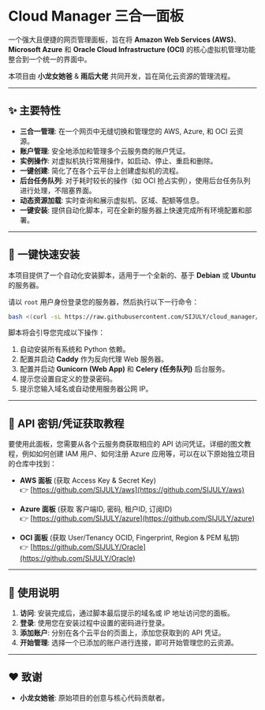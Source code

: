 # Cloud Manager 三合一面板

一个强大且便捷的网页管理面板，旨在将 **Amazon Web Services (AWS)**、**Microsoft Azure** 和 **Oracle Cloud Infrastructure (OCI)** 的核心虚拟机管理功能整合到一个统一的界面中。  

本项目由 **小龙女她爸** & **雨后大佬** 共同开发，旨在简化云资源的管理流程。

---

## ✨ 主要特性

- **三合一管理**: 在一个网页中无缝切换和管理您的 AWS, Azure, 和 OCI 云资源。  
- **账户管理**: 安全地添加和管理多个云服务商的账户凭证。  
- **实例操作**: 对虚拟机执行常用操作，如启动、停止、重启和删除。  
- **一键创建**: 简化了在各个云平台上创建虚拟机的流程。  
- **后台任务队列**: 对于耗时较长的操作（如 OCI 抢占实例），使用后台任务队列进行处理，不阻塞界面。  
- **动态资源加载**: 实时查询和展示虚拟机、区域、配额等信息。  
- **一键安装**: 提供自动化脚本，可在全新的服务器上快速完成所有环境配置和部署。  

---

## 🚀 一键快速安装

本项目提供了一个自动化安装脚本，适用于一个全新的、基于 **Debian** 或 **Ubuntu** 的服务器。  

请以 `root` 用户身份登录您的服务器，然后执行以下一行命令：

```bash
bash <(curl -sL https://raw.githubusercontent.com/SIJULY/cloud_manager/main/install.sh)
```
脚本将会引导您完成以下操作：

1. 自动安装所有系统和 Python 依赖。  
2. 配置并启动 **Caddy** 作为反向代理 Web 服务器。  
3. 配置并启动 **Gunicorn (Web App)** 和 **Celery (任务队列)** 后台服务。  
4. 提示您设置自定义的登录密码。  
5. 提示您输入域名或自动使用服务器公网 IP。  

---

## 🔑 API 密钥/凭证获取教程

要使用此面板，您需要从各个云服务商获取相应的 API 访问凭证。详细的图文教程，例如如何创建 IAM 用户、如何注册 Azure 应用等，可以在以下原始独立项目的仓库中找到：

- **AWS 面板** (获取 Access Key & Secret Key)  
  👉 [https://github.com/SIJULY/aws](https://github.com/SIJULY/aws)

- **Azure 面板** (获取 客户端ID, 密码, 租户ID, 订阅ID)  
  👉 [https://github.com/SIJULY/azure](https://github.com/SIJULY/azure)

- **OCI 面板** (获取 User/Tenancy OCID, Fingerprint, Region & PEM 私钥)  
  👉 [https://github.com/SIJULY/Oracle](https://github.com/SIJULY/Oracle)

---

## 📝 使用说明

1. **访问**: 安装完成后，通过脚本最后提示的域名或 IP 地址访问您的面板。  
2. **登录**: 使用您在安装过程中设置的密码进行登录。  
3. **添加账户**: 分别在各个云平台的页面上，添加您获取到的 API 凭证。  
4. **开始管理**: 选择一个已添加的账户进行连接，即可开始管理您的云资源。  

---

## ❤️ 致谢

- **小龙女她爸**: 原始项目的创意与核心代码贡献者。  
